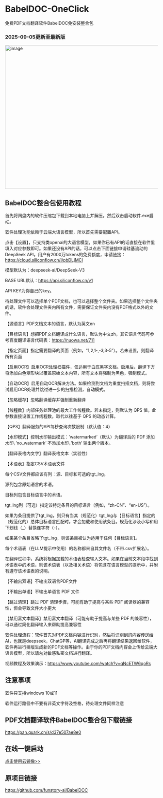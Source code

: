 # BabelDOC-OneClick
免费PDF文档翻译软件BabelDOC免安装整合包

### 2025-09-05更新至最新版

<img width="1000" height="472" alt="image" src="https://github.com/user-attachments/assets/4a3fb390-ac63-4fec-944f-b2375c706a6a" />


## BabelDOC整合包使用教程
首先将网盘内的软件压缩包下载到本地电脑上并解压，然后双击启动软件.exe启动。

软件处理功能依赖于云端大语言模型，所以首先需要配置API。

点击【设置】，只支持类openai的大语言模型，如果你已有API的话直接在软件里填入对应参数即可。如果还没有API的话，可以点击下面链接申请硅基流动的DeepSeek API，用户有2000万tokens的免费额度，申请链接：https://cloud.siliconflow.cn/i/pbDLjMCI

模型默认为：deepseek-ai/DeepSeek-V3

BASE URL默认：https://api.siliconflow.cn/v1

API KEY为你自己的key。

待处理文件可以选择单个PDF文档，也可以选择整个文件夹。如果选择整个文件夹的话，软件会处理文件夹内所有文件，需要保证文件夹内没有PDF格式以外的文件。

【源语言】PDF文档文本的语言，默认为英文en

【目标语言】想把PDF文档翻译成什么语言，默认为中文zh，其它语言代码可参考百度翻译语言代码表：https://nuowa.net/711

【指定页面】指定需要翻译的页面（例如，“1,2,1-,-3,3-5”）。若未设置，则翻译所有页面

【启用OCR】启用OCR处理扫描件，仅适用于白底黑字文档。启用后，翻译下方将添加白色矩形块以覆盖原始文本内容，所有文本将强制为黑色，强制模式。

【自动OCR】启用自动OCR解决方法。如果检测到文档为重度扫描文档，则将尝试启用OCR处理并跳过进一步的扫描检测，自动模式。

【忽略缓存】忽略翻译缓存并强制重新翻译

【线程数】内部任务处理池的最大工作线程数。若未指定，则默认为 QPS 值。此参数直接设置工作线程数，取代以往基于 QPS 的动态计算。

【QPS】翻译服务的API每秒查询次数限制（默认值：4）

【水印模式】控制水印输出模式：’watermarked’（默认）为翻译后的 PDF 添加水印，’no_watermark’ 不添加水印，’both’ 输出两个版本。

【翻译表格内文字】翻译表格文本（实验性）

【术语表】指定CSV术语表文件

每个CSV文件都应该有列：源、目标和可选的tgt_lng。

源列包含原始语言的术语。

目标列包含目标语言中的术语。

tgt_lng列（可选）指定该特定条目的目标语言（例如，“zh-CN”、“en-US”）。

如果为条目提供了tgt_lng，则只有当其（规范化）tgt_lng与【目标语言】指定的（规范化的）总体目标语言匹配时，才会加载和使用该条目。规范化涉及小写和用下划线（_）替换连字符（-）。

如果某个条目省略了tgt_lng，则该条目被认为适用于任何【目标语言】。

每个术语表（在LLM提示中使用）的名称都来自其文件名（不带.csv扩展名）。

在翻译过程中，系统将根据加载的术语表检查输入文本。如果在当前文本段中找到术语表中的术语，则该术语表（以及相关术语）将包含在语言模型的提示中，并附有遵守该术语表的说明。

【不输出双语】不输出双语言PDF文件

【不输出单语】不输出单语言 PDF 文件

【跳过清理】跳过 PDF 清理步骤，可能有助于提高与某些 PDF 阅读器的兼容性，但会导致文件大小更大

【禁用富文本翻译】禁用富文本翻译（可能有助于提高与某些 PDF 的兼容性），可以通过简化翻译输入来帮助提高兼容性

软件处理流程：软件首先对PDF文档内容进行识别，然后将识别到的内容传送给AI，也就是deepseek，ChatGP等，AI翻译完成之后再将翻译结果返回给软件，软件再进行排版生成新的PDF文档等操作。由于你的PDF文档内容会上传给云端大语言模型，所以请勿对敏感私密文档进行翻译。

视频教程及效果演示：https://www.youtube.com/watch?v=qNcETW6qoRs

## 注意事项
软件只支持windows 10或11

软件运行路径中不要有非英文字符及空格，待处理文件同样注意

## PDF文档翻译软件BabelDOC整合包下载链接
https://pan.quark.cn/s/d37e507ae8e0

## 在线一键启动
[点击使用云镜像>>](https://www.compshare.cn/images/WlA85JjXs1f8?referral_code=FlfHWpg22A9EnXni6kYKRv&ytag=GPU_yy_aidayang0905)

## 原项目链接
https://github.com/funstory-ai/BabelDOC
